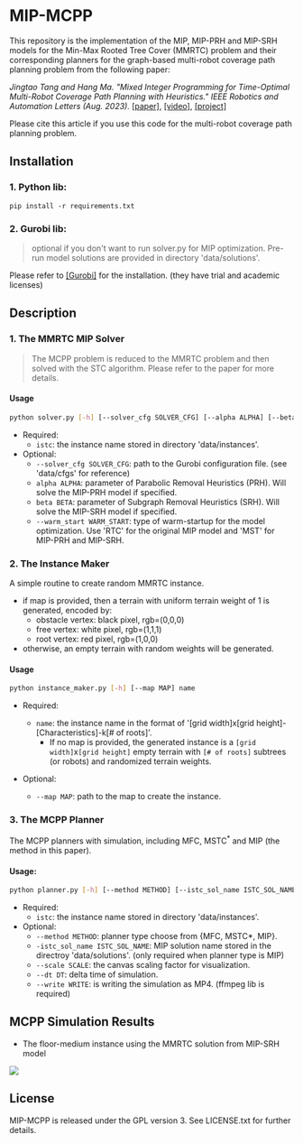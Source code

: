 # MIP-MCPP
This repository is the implementation of the MIP, MIP-PRH and MIP-SRH models for the Min-Max Rooted Tree Cover (MMRTC) problem and their corresponding planners for the graph-based multi-robot coverage path planning problem from the following paper:

*Jingtao Tang and Hang Ma. "Mixed Integer Programming for Time-Optimal Multi-Robot Coverage Path Planning with Heuristics." IEEE Robotics and Automation Letters (Aug. 2023).* [[paper]](https://ieeexplore.ieee.org/abstract/document/10225271), [[video]](https://ieeexplore.ieee.org/ielx7/7083369/10220574/10225271/supp1-3306996.mp4?arnumber=10225271), [[project]](https://reso1.github.io/blog/posts/grid_mcpp)

Please cite this article if you use this code for the multi-robot coverage path planning problem.

## Installation
### 1. Python lib:
`pip install -r requirements.txt`

### 2. Gurobi lib:
> optional if you don't want to run solver.py for MIP optimization. Pre-run model solutions are provided in directory 'data/solutions'.

Please refer to [[Gurobi]](https://www.gurobi.com/) for the installation. (they have trial and academic licenses)

## Description

### 1. The MMRTC MIP Solver
> The MCPP problem is reduced to the MMRTC problem and then solved with the STC algorithm. Please refer to the paper for more details.

#### Usage
```bash
python solver.py [-h] [--solver_cfg SOLVER_CFG] [--alpha ALPHA] [--beta BETA] [--warm_start WARM_START] istc
```
- Required:
  - `istc`: the instance name stored in directory 'data/instances'.
- Optional:
  - `--solver_cfg SOLVER_CFG`: path to the Gurobi configuration file. (see 'data/cfgs' for reference)
  - `alpha ALPHA`: parameter of Parabolic Removal Heuristics (PRH). Will solve the MIP-PRH model if specified.
  - `beta BETA`: parameter of Subgraph Removal Heuristics (SRH). Will solve the MIP-SRH model if specified.
  - `--warm_start WARM_START`: type of warm-startup for the model optimization. Use 'RTC' for the original MIP model and 'MST' for MIP-PRH and MIP-SRH.

### 2. The Instance Maker
A simple routine to create random MMRTC instance.
- if map is provided, then a terrain with uniform terrain weight of 1 is generated, encoded by:
  - obstacle vertex: black pixel, rgb=(0,0,0)
  - free vertex: white pixel, rgb=(1,1,1)
  - root vertex: red pixel, rgb=(1,0,0)
- otherwise, an empty terrain with random weights will be generated.

#### Usage
```bash
python instance_maker.py [-h] [--map MAP] name
```

- Required:
  - `name`: the instance name in the format of '[grid width]x[grid height]-[Characteristics]-k[# of roots]'.
    - If no map is provided, the generated instance is a `[grid width]`x`[grid height]` empty terrain with `[# of roots]` subtrees (or robots) and randomized terrain weights.

- Optional:
  - `--map MAP`: path to the map to create the instance.

### 3. The MCPP Planner
The MCPP planners with simulation, including MFC, MSTC$^*$ and MIP (the method in this paper).

#### Usage:
```bash
python planner.py [-h] [--method METHOD] [--istc_sol_name ISTC_SOL_NAME] [--scale SCALE] [--dt DT] [--write WRITE] istc
```
- Required:
  - `istc`: the instance name stored in directory 'data/instances'.
- Optional:
  - `--method METHOD`: planner type choose from {MFC, MSTC*, MIP}.
  - `-istc_sol_name ISTC_SOL_NAME`: MIP solution name stored in the directroy 'data/solutions'. (only required when planner type is MIP)
  - `--scale SCALE`: the canvas scaling factor for visualization.
  - `--dt DT`: delta time of simulation.
  - `--write WRITE`: is writing the simulation as MP4. (ffmpeg lib is required)


## MCPP Simulation Results
- The floor-medium instance using the MMRTC solution from MIP-SRH model

![](figs/floor-medium-MIP.gif)

## License
MIP-MCPP is released under the GPL version 3. See LICENSE.txt for further details.
